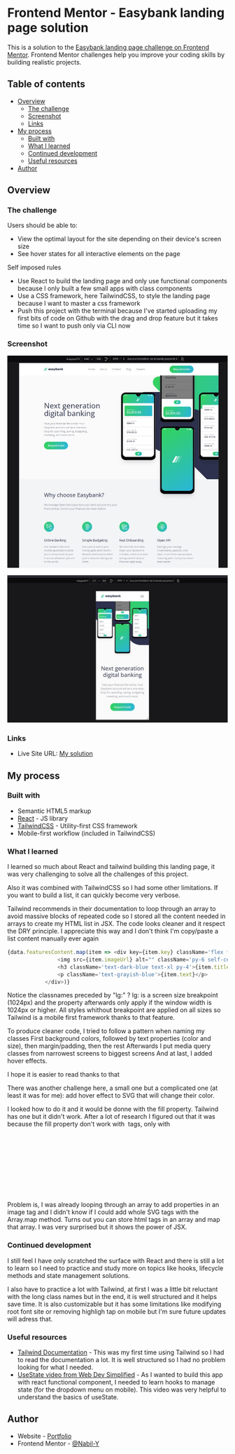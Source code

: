# Frontend Mentor - Easybank landing page solution

This is a solution to the [Easybank landing page challenge on Frontend Mentor](https://www.frontendmentor.io/challenges/easybank-landing-page-WaUhkoDN). Frontend Mentor challenges help you improve your coding skills by building realistic projects. 

## Table of contents

- [Overview](#overview)
  - [The challenge](#the-challenge)
  - [Screenshot](#screenshot)
  - [Links](#links)
- [My process](#my-process)
  - [Built with](#built-with)
  - [What I learned](#what-i-learned)
  - [Continued development](#continued-development)
  - [Useful resources](#useful-resources)
- [Author](#author)

## Overview

### The challenge

Users should be able to:

- View the optimal layout for the site depending on their device's screen size
- See hover states for all interactive elements on the page

Self imposed rules

- Use React to build the landing page and only use functional components because I only built a few small apps with class components
- Use a CSS framework, here TailwindCSS, to style the landing page because I want to master a css framework
- Push this project with the terminal because I've started uploading my first bits of code on Github with the drag and drop feature but it takes time so I want to push only via CLI now

### Screenshot

![Desktop](./design/desktop-solution.jpg)

![Mobile](./design/mobile-solution.jpg)

### Links

- Live Site URL: [My solution](https://nabil-y.github.io/Easybank-React-Tailwind/)

## My process

### Built with

- Semantic HTML5 markup
- [React](https://reactjs.org/) - JS library
- [TailwindCSS](https://tailwindcss.com/) - Utility-first CSS framework
- Mobile-first workflow (included in TailwindCSS)

### What I learned

I learned so much about React and tailwind building this landing page, it was very challenging to solve all the challenges of this project.

Also it was combined with TailwindCSS so I had some other limitations. If you want to build a list, it can quickly become very verbose.

Tailwind recommends in their documentation to loop through an array to avoid massive blocks of repeated code so I stored all the content needed in arrays to create my HTML list in JSX.
The code looks cleaner and it respect the DRY principle. I appreciate this way and I don't think I'm copy/paste a list content manually ever again


```js
{data.featuresContent.map(item => <div key={item.key} className='flex flex-col lg:mr-8 last:lg:mr-0'>
                <img src={item.imageUrl} alt="" className='py-6 self-center lg:self-start'/>
                <h3 className='text-dark-blue text-xl py-4'>{item.title}</h3>
                <p className='text-grayish-blue'>{item.text}</p>
            </div>)}
```


Notice the classnames preceded by "lg:" ? lg: is a screen size breakpoint (1024px) and the property afterwards only apply if the window width is 1024px or higher. 
All styles whithout breakpoint are applied on all sizes so Tailwind is a mobile first framework thanks to that feature.

To produce cleaner code, I tried to follow a pattern when naming my classes
First background colors, followed by text properties (color and size), then margin/padding, then the rest
Afterwards I put media query classes from narrowest screens to biggest screens
And at last, I added hover effects.

I hope it is easier to read thanks to that



There was another challenge here, a small one but a complicated one (at least it was for me): add hover effect to SVG that will change their color.

I looked how to do it and it would be donne with the fill property. Tailwind has one but it didn't work.
After a lot of research I figured out that it was because the fill property don't work with <img> tags, only with <svg>.

Problem is, I was already looping through an array to add properties in an image tag and I didn't know if I could add whole SVG tags with the Array.map method.
Turns out you can store html tags in an array and map that array. I was very surprised but it shows the power of JSX.


### Continued development

I still feel I have only scratched the surface with React and there is still a lot to learn so I need to practice and study more on topics like hooks, lifecycle methods and state management solutions.

I also have to practice a lot with Tailwind, at first I was a little bit reluctant with the long class names but in the end, it is well structured and it helps save time. It is also customizable but it has some limitations like modifying root font site or removing highligh tap on mobile but I'm sure future updates will adress that.

### Useful resources

- [Tailwind Documentation](https://tailwindcss.com/docs/installation) - This was my first time using Tailwind so I had to read the documentation a lot. It is well structured so I had no problem looking for what I needed.
- [UseState video from Web Dev Simplified](https://www.youtube.com/watch?v=O6P86uwfdR0) - As I wanted to build this app with react functional component, I needed to learn hooks to manage state (for the dropdown menu on mobile). This video was very helpful to understand the basics of useState.

## Author

- Website - [Portfolio](https://nabil-y.github.io/ProjectHub/)
- Frontend Mentor - [@Nabil-Y](https://www.frontendmentor.io/profile/Nabil-Y)
